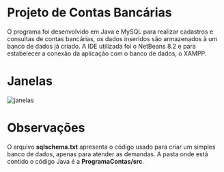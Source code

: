 # Projeto de Contas Bancárias
O programa foi desenvolvido em Java e MySQL para realizar cadastros e consultas de contas bancárias, os dados inseridos são armazenados à um banco de dados já criado. A IDE utilizada foi o NetBeans 8.2 e para estabelecer a conexão da aplicação com o banco de dados, o XAMPP.

# Janelas
![janelas](https://user-images.githubusercontent.com/55068969/117093704-1a8aa600-ad38-11eb-8d16-071de6ca25bd.png)


# Observações
O arquivo **sqlschema.txt** apresenta o código usado para criar um simples banco de dados, apenas para atender as demandas.
A pasta onde está contido o código Java é a **ProgramaContas/src**.

